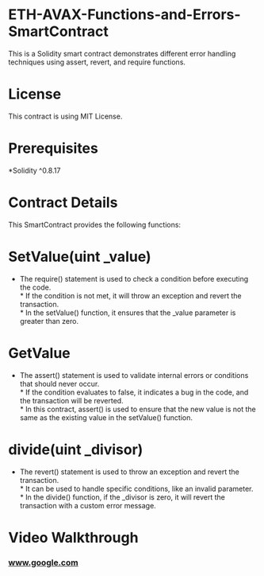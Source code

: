 # ETH-AVAX-Functions-and-Errors- SmartContract
This is a Solidity smart contract demonstrates different error handling techniques using assert, revert, and require functions.

# License
This contract is using MIT License.
# Prerequisites
*Solidity ^0.8.17

# Contract Details
This SmartContract provides the following functions:

# SetValue(uint _value)
* The require() statement is used to check a condition before executing the code.<br> * If the condition is not met, it will throw an exception and revert the transaction.<br> * In the setValue() function, it ensures that the _value parameter is greater than zero.

# GetValue
* The assert() statement is used to validate internal errors or conditions that should never occur.<br> * If the condition evaluates to false, it indicates a bug in the code, and the transaction will be reverted.<br> * In this contract, assert() is used to ensure that the new value is not the same as the existing value in the setValue() function.

# divide(uint _divisor)
* The revert() statement is used to throw an exception and revert the transaction.<br> * It can be used to handle specific conditions, like an invalid parameter.<br> * In the divide() function, if the _divisor is zero, it will revert the transaction with a custom error message.

# Video Walkthrough
### www.google.com
